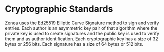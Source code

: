 # Cryptographic Standards
Zenea uses the Ed25519 Elliptic Curve Signature method to sign and verify entries. Each author is an asymmetric key pair of that algorithm where the private key is used to create signatures and the public key is used to verify them and as author identification.
Each cryptographic key has a size of 32 bytes or 256 bits.
Each signature has a size of 64 bytes or 512 bits.